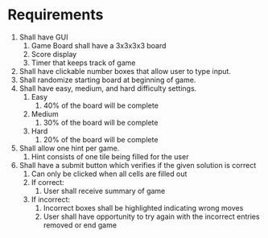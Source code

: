 # Requirements
 
1. Shall have GUI
	1. Game Board shall have a 3x3x3x3 board 
    2. Score display
    3. Timer that keeps track of game
2. Shall have clickable number boxes that allow user to type input.
3. Shall randomize starting board at beginning of game.
4. Shall have easy, medium, and hard difficulty settings.
    1. Easy
        1. 40% of the board will be complete
    2. Medium
        1. 30% of the board will be complete
    3. Hard
        1. 20% of the board will be complete
5. Shall allow one hint per game.
    1. Hint consists of one tile being filled for the user
6. Shall have a submit button which verifies if the given solution is correct
    1. Can only be clicked when all cells are filled out
    2. If correct:
        1. User shall receive summary of game
    3. If incorrect:
        1. Incorrect boxes shall be highlighted indicating wrong moves
        2. User shall have opportunity to try again with the incorrect entries removed or end game
